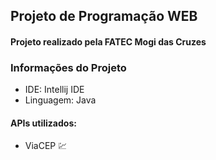 ## Projeto de Programação WEB
#### Projeto realizado pela FATEC Mogi das Cruzes
### Informações do Projeto

* IDE: Intellij IDE
* Linguagem: Java

#### APIs utilizados:
* ViaCEP :chart:
